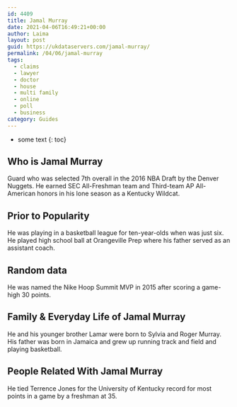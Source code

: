 ```yaml
---
id: 4409
title: Jamal Murray
date: 2021-04-06T16:49:21+00:00
author: Laima
layout: post
guid: https://ukdataservers.com/jamal-murray/
permalink: /04/06/jamal-murray
tags:
  - claims
  - lawyer
  - doctor
  - house
  - multi family
  - online
  - poll
  - business
category: Guides
---
```


* some text
{: toc}


## Who is Jamal Murray
                  
                  
                  
Guard who was selected 7th overall in the 2016 NBA Draft by the Denver Nuggets. He earned SEC All-Freshman team and Third-team AP All-American honors in his lone season as a Kentucky Wildcat.
                  
              
            
              
            
                
                
                
## Prior to Popularity
                  
                  
                  
He was playing in a basketball league for ten-year-olds when was just six. He played high school ball at Orangeville Prep where his father served as an assistant coach.
                  
              
            
              
            
                
                
                
## Random data
                  
                  
                  
He was named the Nike Hoop Summit MVP in 2015 after scoring a game-high 30 points.
                  
              
            
              
            
                
                
                
## Family & Everyday Life of Jamal Murray
                  
                  
                  
He and his younger brother Lamar were born to Sylvia and Roger Murray. His father was born in Jamaica and grew up running track and field and playing basketball.
                  
              
            
              
            
                
                
                
## People Related With Jamal Murray
                  
                  
                  
He tied Terrence Jones for the University of Kentucky record for most points in a game by a freshman at 35.
                  
              
            
              
            
                
              
            
              
              
            
            
              
            
          
          
          